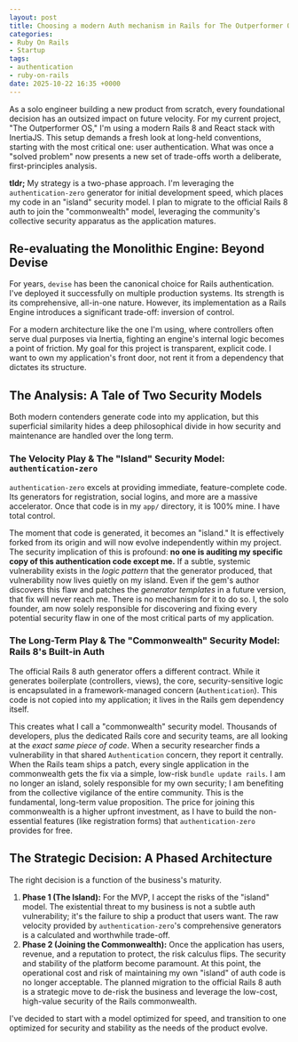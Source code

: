 ```yaml
---
layout: post
title: Choosing a modern Auth mechanism in Rails for The Outperformer OS
categories:
- Ruby On Rails
- Startup
tags:
- authentication
- ruby-on-rails
date: 2025-10-22 16:35 +0000
---
```


As a solo engineer building a new product from scratch, every foundational decision has an outsized impact on future velocity. For my current project, "The Outperformer OS," I'm using a modern Rails 8 and React stack with InertiaJS. This setup demands a fresh look at long-held conventions, starting with the most critical one: user authentication. What was once a "solved problem" now presents a new set of trade-offs worth a deliberate, first-principles analysis.

**tldr;** My strategy is a two-phase approach. I'm leveraging the `authentication-zero` generator for initial development speed, which places my code in an "island" security model. I plan to migrate to the official Rails 8 auth to join the "commonwealth" model, leveraging the community's collective security apparatus as the application matures.

## Re-evaluating the Monolithic Engine: Beyond Devise

For years, `devise` has been the canonical choice for Rails authentication. I've deployed it successfully on multiple production systems. Its strength is its comprehensive, all-in-one nature. However, its implementation as a Rails Engine introduces a significant trade-off: inversion of control.

For a modern architecture like the one I'm using, where controllers often serve dual purposes via Inertia, fighting an engine's internal logic becomes a point of friction. My goal for this project is transparent, explicit code. I want to own my application's front door, not rent it from a dependency that dictates its structure.

## The Analysis: A Tale of Two Security Models

Both modern contenders generate code into my application, but this superficial similarity hides a deep philosophical divide in how security and maintenance are handled over the long term.

### The Velocity Play & The "Island" Security Model: `authentication-zero`

`authentication-zero` excels at providing immediate, feature-complete code. Its generators for registration, social logins, and more are a massive accelerator. Once that code is in my `app/` directory, it is 100% mine. I have total control.

The moment that code is generated, it becomes an "island." It is effectively forked from its origin and will now evolve independently within my project. The security implication of this is profound: **no one is auditing my specific copy of this authentication code except me.** If a subtle, systemic vulnerability exists in the *logic pattern* that the generator produced, that vulnerability now lives quietly on my island. Even if the gem's author discovers this flaw and patches the *generator templates* in a future version, that fix will never reach me. There is no mechanism for it to do so. I, the solo founder, am now solely responsible for discovering and fixing every potential security flaw in one of the most critical parts of my application.

### The Long-Term Play & The "Commonwealth" Security Model: Rails 8's Built-in Auth

The official Rails 8 auth generator offers a different contract. While it generates boilerplate (controllers, views), the core, security-sensitive logic is encapsulated in a framework-managed concern (`Authentication`). This code is not copied into my application; it lives in the Rails gem dependency itself.

This creates what I call a "commonwealth" security model. Thousands of developers, plus the dedicated Rails core and security teams, are all looking at the *exact same piece of code*. When a security researcher finds a vulnerability in that shared `Authentication` concern, they report it centrally. When the Rails team ships a patch, every single application in the commonwealth gets the fix via a simple, low-risk `bundle update rails`. I am no longer an island, solely responsible for my own security; I am benefiting from the collective vigilance of the entire community. This is the fundamental, long-term value proposition. The price for joining this commonwealth is a higher upfront investment, as I have to build the non-essential features (like registration forms) that `authentication-zero` provides for free.

## The Strategic Decision: A Phased Architecture

The right decision is a function of the business's maturity.

1.  **Phase 1 (The Island):** For the MVP, I accept the risks of the "island" model. The existential threat to my business is not a subtle auth vulnerability; it's the failure to ship a product that users want. The raw velocity provided by `authentication-zero`'s comprehensive generators is a calculated and worthwhile trade-off.
2.  **Phase 2 (Joining the Commonwealth):** Once the application has users, revenue, and a reputation to protect, the risk calculus flips. The security and stability of the platform become paramount. At this point, the operational cost and risk of maintaining my own "island" of auth code is no longer acceptable. The planned migration to the official Rails 8 auth is a strategic move to de-risk the business and leverage the low-cost, high-value security of the Rails commonwealth.

I've decided to start with a model optimized for speed, and transition to one optimized for security and stability as the needs of the product evolve.